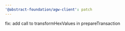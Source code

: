 ```yaml
---
'@abstract-foundation/agw-client': patch
---
```


fix: add call to transformHexValues in prepareTransaction
